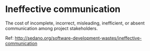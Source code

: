 # Ineffective communication

The cost of incomplete, incorrect, misleading, inefficient, or absent communication among project stakeholders.

Ref: http://sedano.org/software-development-wastes/ineffective-communication
